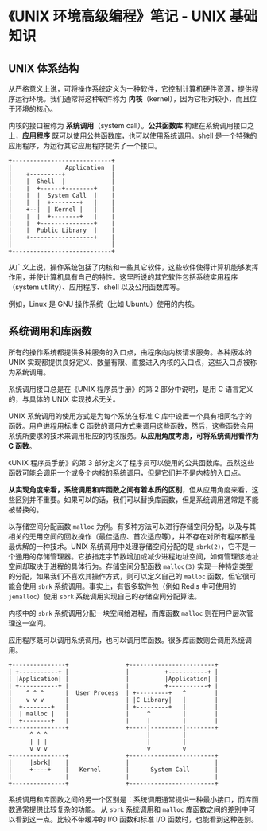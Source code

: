 # 《UNIX 环境高级编程》笔记 - UNIX 基础知识

## UNIX 体系结构

从严格意义上说，可将操作系统定义为一种软件，它控制计算机硬件资源，提供程序运行环境。我们通常将这种软件称为 **内核**（kernel），因为它相对较小，而且位于环境的核心。

内核的接口被称为 **系统调用**（system call）。**公共函数库** 构建在系统调用接口之上，**应用程序** 既可以使用公共函数库，也可以使用系统调用。shell 是一个特殊的应用程序，为运行其它应用程序提供了一个接口。

```plain text
+----------------------------+
|               Application  |
|    +---------+             |
|    |  Shell  |             |
|    |  +------+--------+    |
|    |  |  System Call  |    |
|    |  |  +--------+   |    |
|    +--|  | Kernel |   |    |
|    |  |  +--------+   |    |
|    |  +---------------+    |
|    |  Public Library  |    |
|    +------------------+    |
|                            |
+----------------------------+
```

从广义上说，操作系统包括了内核和一些其它软件，这些软件使得计算机能够发挥作用，并使计算机具有自己的特性。这里所说的其它软件包括系统实用程序（system utility）、应用程序、shell 以及公用函数库等。

例如，Linux 是 GNU 操作系统（比如 Ubuntu）使用的内核。

## 系统调用和库函数

所有的操作系统都提供多种服务的入口点，由程序向内核请求服务。各种版本的 UNIX 实现都提供良好定义、数量有限、直接进入内核的入口点，这些入口点被称为系统调用。

系统调用接口总是在《UNIX 程序员手册》的第 2 部分中说明，是用 C 语言定义的，与具体的 UNIX 实现技术无关。

UNIX 系统调用的使用方式是为每个系统在标准 C 库中设置一个具有相同名字的函数。用户进程用标准 C 函数的调用方式来调用这些函数，然后，这些函数会用系统所要求的技术来调用相应的内核服务。**从应用角度考虑，可将系统调用看作为 C 函数**。

《UNIX 程序员手册》的第 3 部分定义了程序员可以使用的公共函数库。虽然这些函数可能会调用一个或多个内核的系统调用，但是它们并不是内核的入口点。

**从实现角度来看，系统调用和库函数之间有着本质的区别**，但从应用角度来看，这些区别并不重要。如果可以的话，我们可以替换库函数，但是系统调用通常是不能被替换的。

以存储空间分配函数 `malloc` 为例。有多种方法可以进行存储空间分配，以及与其相关的无用空间的回收操作（最佳适应、首次适应等），并不存在对所有程序都是最优解的一种技术。UNIX 系统调用中处理存储空间分配的是 `sbrk(2)`，它不是一个通用的存储管理器。它按指定字节数增加或减少进程地址空间，如何管理该地址空间却取决于进程的具体行为。存储空间分配函数 `malloc(3)` 实现一种特定类型的分配，如果我们不喜欢其操作方式，则可以定义自己的 `malloc` 函数，但它很可能会使用 `sbrk` 系统调用。事实上，有很多软件包（例如 Redis 中可使用的 `jemalloc`）使用 `sbrk` 系统调用实现自己的存储空间分配算法。

内核中的 `sbrk` 系统调用分配一块空间给进程，而库函数 `malloc` 则在用户层次管理这一空间。

应用程序既可以调用系统调用，也可以调用库函数。很多库函数则会调用系统调用。

```plain text
+---------------+                +------------------------+
| +-----------+ |                |          +-----------+ |
| |Application| |                |          |Application| |
| +-----------+ |                |          +-----------+ |
|    ^ ^ ^      |  User Process  | +---------+   ^        |
|    v v v      |                | |C Library|   |        |
|  +--------+   |                | +---------+   |        |
|  | malloc |   |                |     ^         |        |
|  +--------+   |                |     |         |        |
+---------------+                +-----|---------|--------+
      ^ ^ ^                            |         |
      | | |                            |         |
      v v v                            v         v
+---------------+                +------------------------+
|     |sbrk|    |                |                        |
|     +----+    |   Kernel       |      System Call       |
|               |                |                        |
+---------------+                +------------------------+
```

系统调用和库函数之间的另一个区别是：系统调用通常提供一种最小接口，而库函数通常提供比较复杂的功能。 从 `sbrk` 系统调用和 `malloc` 库函数之间的差别中可以看到这一点。比较不带缓冲的 I/O 函数和标准 I/O 函数时，也能看到这种差别。
